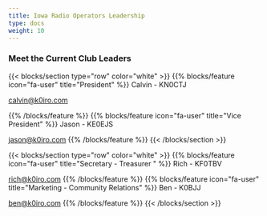 ```yaml
---
title: Iowa Radio Operators Leadership
type: docs
weight: 10
---
```


### Meet the Current Club Leaders

{{< blocks/section type="row" color="white" >}}
{{% blocks/feature icon="fa-user" title="President" %}}
Calvin - KN0CTJ

<a href="mailto:calvin@k0iro.com">calvin@k0iro.com</a>


{{% /blocks/feature %}}
{{% blocks/feature icon="fa-user" title="Vice President" %}}
Jason - KE0EJS

<a href="mailto:jason@k0iro.com">jason@k0iro.com</a>
{{% /blocks/feature %}}
{{< /blocks/section >}}


{{< blocks/section type="row" color="white" >}}
{{% blocks/feature icon="fa-user" title="Secretary - Treasurer " %}}
Rich - KF0TBV

<a href="mailto:rich@k0iro.com">rich@k0iro.com</a>
{{% /blocks/feature %}}
{{% blocks/feature icon="fa-user" title="Marketing - Community Relations" %}}
Ben - K0BJJ

<a href="mailto:ben@k0iro.com">ben@k0iro.com</a>
{{% /blocks/feature %}}
{{< /blocks/section >}}